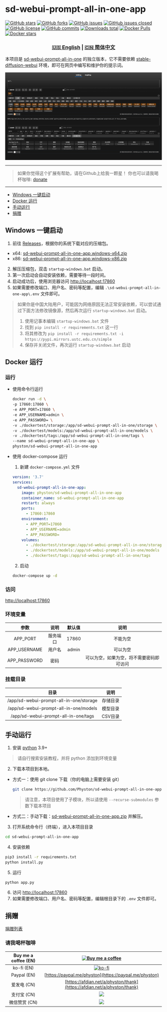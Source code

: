 # sd-webui-prompt-all-in-one-app

[![GitHub stars](https://img.shields.io/github/stars/Physton/sd-webui-prompt-all-in-one-app?style=flat-square)](https://github.com/Physton/sd-webui-prompt-all-in-one-app/stargazers)
[![GitHub forks](https://img.shields.io/github/forks/Physton/sd-webui-prompt-all-in-one-app?style=flat-square)](https://github.com/Physton/sd-webui-prompt-all-in-one-app/network/members)
[![GitHub issues](https://img.shields.io/github/issues/Physton/sd-webui-prompt-all-in-one-app?style=flat-square)](https://github.com/Physton/sd-webui-prompt-all-in-one-app/issues)
[![GitHub issues closed](https://img.shields.io/github/issues-closed/Physton/sd-webui-prompt-all-in-one-app?style=flat-square)](https://github.com/Physton/sd-webui-prompt-all-in-one-app/issues?q=is%3Aissue+is%3Aclosed)
[![GitHub license](https://img.shields.io/github/license/Physton/sd-webui-prompt-all-in-one-app?style=flat-square)](https://github.com/Physton/sd-webui-prompt-all-in-one-app/blob/master/LICENSE.md)
[![GitHub commits](https://img.shields.io/github/last-commit/Physton/sd-webui-prompt-all-in-one-app?style=flat-square)](https://github.com/Physton/sd-webui-prompt-all-in-one-app/commits/main)
[![Downloads total](https://img.shields.io/github/downloads/physton/sd-webui-prompt-all-in-one-app/total?style=flat-square)](https://github.com/Physton/sd-webui-prompt-all-in-one-app/releases)
[![Docker Pulls](https://img.shields.io/docker/pulls/physton/sd-webui-prompt-all-in-one-app?style=flat-square)](https://hub.docker.com/r/physton/sd-webui-prompt-all-in-one-app)
[![Docker stars](https://img.shields.io/docker/stars/physton/sd-webui-prompt-all-in-one-app?style=flat-square)](https://hub.docker.com/r/physton/sd-webui-prompt-all-in-one-app/stargazers)

<div align="center">

### [🇺🇸 English](README.MD) | [🇨🇳 简体中文](README_CN.MD)

</div>

本项目是 [sd-webui-prompt-all-in-one](https://github.com/physton/sd-webui-prompt-all-in-one) 的独立版本，它不需要依赖 [stable-diffusion-webui](https://github.com/AUTOMATIC1111/stable-diffusion-webui) 环境，即可在网页中编写和维护你的提示词。

![](./assets/screenshot.jpeg)

----

> 如果你觉得这个扩展有帮助，请在Github上给我一颗星！
> 你也可以请我喝杯咖啡: [donate](#捐赠)

----

- [Windows 一键启动](#windows-一键启动)
- [Docker 运行](#docker-运行)
- [手动运行](#手动运行)
- [捐赠](#捐赠)

## Windows 一键启动

1. 前往 [Releases](https://github.com/Physton/sd-webui-prompt-all-in-one-app/releases)，根据你的系统下载对应的压缩包。
  - x64: [sd-webui-prompt-all-in-one-app.windows-x64.zip](https://github.com/Physton/sd-webui-prompt-all-in-one-app/releases/latest/download/sd-webui-prompt-all-in-one-app.windows-x64.zip)
  - x86: [sd-webui-prompt-all-in-one-app.windows-x86.zip](https://github.com/Physton/sd-webui-prompt-all-in-one-app/releases/latest/download/sd-webui-prompt-all-in-one-app.windows-x86.zip)
2. 解压压缩包，双击 `startup-windows.bat` 启动。
3. 第一次启动会自动安装依赖，需要等待一段时间。
4. 启动成功后，使用浏览器访问 [http://localhost:17860](http://localhost:17860)
5. 如果需要修改端口、用户名、密码等配置，编辑 `.\sd-webui-prompt-all-in-one-app\.env` 文件即可。

> 如果你是中国大陆用户，可能因为网络原因无法正常安装依赖，可以尝试通过下面方法修改镜像源，然后再次运行 `startup-windows.bat` 启动。
> 1. 使用记事本编辑 `startup-windows.bat` 文件
> 2. 找到 `pip install -r requirements.txt` 这一行
> 3. 将其修改为 `pip install -r requirements.txt -i https://pypi.mirrors.ustc.edu.cn/simple`
> 4. 保存并关闭文件，再次运行 `startup-windows.bat` 启动

## Docker 运行

### 运行

- 使用命令行运行
  ```bash
  docker run -d \
  -p 17860:17860 \
  -e APP_PORT=17860 \
  -e APP_USERNAME=admin \
  -e APP_PASSWORD= \
  -v ./dockertest/storage:/app/sd-webui-prompt-all-in-one/storage \
  -v ./dockertest/models:/app/sd-webui-prompt-all-in-one/models \
  -v ./dockertest/tags:/app/sd-webui-prompt-all-in-one/tags \
  --name sd-webui-prompt-all-in-one-app \
  physton/sd-webui-prompt-all-in-one-app
  ```

- 使用 docker-compose 运行
  1. 新建 `docker-compose.yml` 文件
  ```yaml
  version: '3.7'
  services:
    sd-webui-prompt-all-in-one-app:
      image: physton/sd-webui-prompt-all-in-one-app
      container_name: sd-webui-prompt-all-in-one-app
      restart: always
      ports:
        - 17860:17860
      environment:
        - APP_PORT=17860
        - APP_USERNAME=admin
        - APP_PASSWORD=
      volumes:
        - ./dockertest/storage:/app/sd-webui-prompt-all-in-one/storage
        - ./dockertest/models:/app/sd-webui-prompt-all-in-one/models
        - ./dockertest/tags:/app/sd-webui-prompt-all-in-one/tags
  ```
  2. 启动
  ```bash
  docker-compose up -d
  ```

### 访问
[http://localhost:17860](http://localhost:17860)

### 环境变量
| 参数 | 说明 | 默认值 | 说明 |
|:-----------:| :----: | :----: | :----: |
| APP_PORT | 服务端口 | 17860 | 不能为空 |
| APP_USERNAME | 用户名 | admin | 可以为空 |
| APP_PASSWORD | 密码 |  | 可以为空，如果为空，将不需要密码即可访问 |

### 挂载目录
| 目录 |  说明   |
|:-----------:|:-----:|
| /app/sd-webui-prompt-all-in-one/storage | 存储目录  |
| /app/sd-webui-prompt-all-in-one/models | 模型目录  |
| /app/sd-webui-prompt-all-in-one/tags | CSV目录 |


## 手动运行

1. 安装 [python](https://www.python.org/downloads/) 3.9+
  > 请自行搜索安装教程，并将 python 添加到环境变量
2. 下载本项目到本地。
  - 方式一：使用 git clone 下载（你的电脑上需要安装 git）
    ```bash
    git clone https://github.com/Physton/sd-webui-prompt-all-in-one-app.git --recurse-submodules
    ```
    > 请注意，本项目使用了子模块，所以请使用 `--recurse-submodules` 参数下载本项目
  - 方式二：手动下载：[sd-webui-prompt-all-in-one-app.zip](https://github.com/Physton/sd-webui-prompt-all-in-one-app/releases/latest/download/sd-webui-prompt-all-in-one-app.zip) 并解压。
3. 打开系统命令行（终端），进入本项目目录
  ```bash
  cd sd-webui-prompt-all-in-one-app
  ```
4. 安装依赖
  ```bash
  pip3 install -r requirements.txt
  python install.py
  ```
5. 运行
  ```bash
  python app.py
  ```
6. 访问 [http://localhost:17860](http://localhost:17860)
7. 如果需要修改端口、用户名、密码等配置，编辑根目录下的 `.env` 文件即可。

## 捐赠

[捐赠列表](https://aiodoc.physton.com/zh-CN/Donate.html)

### 请我喝杯咖啡

| Buy me a coffee (EN) | [![Buy me a coffee](https://cdn.buymeacoffee.com/buttons/v2/default-yellow.png)](https://buymeacoffee.com/physton) |
|:-----------:| :----: |
| ko-fi (EN) | [![ko-fi](https://ko-fi.com/img/githubbutton_sm.svg)](https://ko-fi.com/physton) |
| Paypal (EN) | [https://paypal.me/physton](https://paypal.me/physton) |
| 爱发电 (CN) | [https://afdian.net/a/physton/thank](https://afdian.net/a/physton/thank) |
| 支付宝 (CN) | ![](https://s1.imagehub.cc/images/2023/07/05/alipay.jpeg) |
| 微信赞赏 (CN) | ![](https://s1.imagehub.cc/images/2023/07/05/wechat.jpeg) |